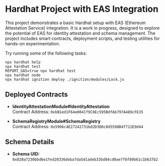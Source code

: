 # Hardhat Project with EAS Integration

This project demonstrates a basic Hardhat setup with EAS (Ethereum Attestation Service) integration. It is a work in progress, designed to explore the potential of EAS for identity attestation and schema management. The project includes smart contracts, deployment scripts, and testing utilities for hands-on experimentation.

Try running some of the following tasks:

```shell
npx hardhat help
npx hardhat test
REPORT_GAS=true npx hardhat test
npx hardhat node
npx hardhat ignition deploy ./ignition/modules/Lock.js
```
## Deployed Contracts

- **IdentityAttestationModule#IdentityAttestation**  
  Contract Address: `0xbB1ed1F64e0041f9C8Ec595BdfAb797A489cFE35`

- **SchemaRegistryModule#SchemaRegistry**  
  Contract Address: `0x5996c4E27242731bd2D3D0c0d5598B4f712E9d44`

## Schema Details

- **Schema UID:**  
  `0x820a7230bbd6e1fed20336deba7da5d1adeb33bd84cd0ae7f6f89b61c1b637b2`
